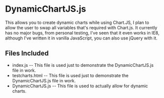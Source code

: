 # DynamicChartJS.js
This allows you to create dynamic charts while using Chart.JS, I plan to allow the user to swap all variables that's required with Chart.js. It currently has no major bugs, from personal testing, I've seen that it even works in IE8, although I've written it in vanilla JavaScript, you can also use jQuery with it. 

## Files Included
- index.js
 -- This file is used just to demonstrate the DynamicChartJS.js file in work.
- testcharts.html
 -- This file is used just to demonstrate the DynamicChartJS.js file in work.
- DynamicChartJS.js
-- This file is used to actually allow for dynamic charts.
